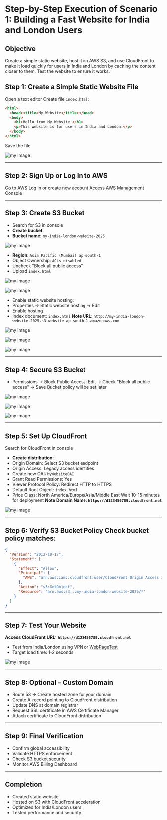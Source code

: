 # Step-by-Step Execution of Scenario 1: Building a Fast Website for India and London Users
## Objective
Create a simple static website, host it on AWS S3, and use CloudFront to make it load quickly for users in India and London by caching the content closer to them. Test the website to ensure it works.
## Step 1: Create a Simple Static Website File
Open a text editor
Create file `index.html`:
```html
<html>
  <head><title>My Website</title></head>
  <body>
    <h1>Hello from My Website!</h1>
    <p>This website is for users in India and London.</p>
  </body>
</html>
```
Save the file

![my image](https://github.com/jayymeg/AWS-PROJECT/blob/main/AWS-P4/Scenario%201/E1.png)

---

## Step 2: Sign Up or Log In to AWS
Go to [AWS](https://aws.amazon.com)
Log in or create new account
Access AWS Management Console

---

## Step 3: Create S3 Bucket
- Search for S3 in console
- **Create bucket**:
- **Bucket name**: `my-india-london-website-2025`

![my image](https://github.com/jayymeg/AWS-PROJECT/blob/main/AWS-P4/Scenario%201/E2.png)

- **Region**: `Asia Pacific (Mumbai) ap-south-1`
- Object Ownership: `ACLs disabled`
- Uncheck "Block all public access"
- Upload `index.html`

![my image](https://github.com/jayymeg/AWS-PROJECT/blob/main/AWS-P4/Scenario%201/E3.png)


![my image](https://github.com/jayymeg/AWS-PROJECT/blob/main/AWS-P4/Scenario%201/E4.png)
  
- Enable static website hosting:
- Properties → Static website hosting → Edit
- Enable hosting
- Index document: `index.html`
**Note URL**: `http://my-india-london-website-2025.s3-website.ap-south-1.amazonaws.com`

![my image](https://github.com/jayymeg/AWS-PROJECT/blob/main/AWS-P4/Scenario%201/E5.png)


![my image](https://github.com/jayymeg/AWS-PROJECT/blob/main/AWS-P4/Scenario%201/E6.png)


![my image](https://github.com/jayymeg/AWS-PROJECT/blob/main/AWS-P4/Scenario%201/E7.png)

---
## Step 4: Secure S3 Bucket
- Permissions → Block Public Access:
Edit → Check "Block all public access" → Save
Bucket policy will be set later

![my image](https://github.com/jayymeg/AWS-PROJECT/blob/main/AWS-P4/Scenario%201/E8.png)


![my image](https://github.com/jayymeg/AWS-PROJECT/blob/main/AWS-P4/Scenario%201/E9.png)


![my image](https://github.com/jayymeg/AWS-PROJECT/blob/main/AWS-P4/Scenario%201/E10.png)

---
## Step 5: Set Up CloudFront
Search for CloudFront in console
- **Create distribution**:
- Origin Domain: Select S3 bucket endpoint
- Origin Access: Legacy access identities
- Create new OAI: `MyWebsiteOAI`
- Grant Read Permissions: Yes
- Viewer Protocol Policy: Redirect HTTP to HTTPS
- Default Root Object: `index.html`
- Price Class: North America/Europe/Asia/Middle East
Wait 10-15 minutes for deployment
**Note Domain Name: `https://d123456789.cloudfront.net`**

![my image](https://github.com/jayymeg/AWS-PROJECT/blob/main/AWS-P4/Scenario%201/E11.png)


---
## Step 6: Verify S3 Bucket Policy Check bucket policy matches:
```json
{
  "Version": "2012-10-17",
  "Statement": [
    {
      "Effect": "Allow",
      "Principal": {
        "AWS": "arn:aws:iam::cloudfront:user/CloudFront Origin Access Identity XYZ"
      },
      "Action": "s3:GetObject",
      "Resource": "arn:aws:s3:::my-india-london-website-2025/*"
    }
  ]
}
```

---

## Step 7: Test Your Website
**Access CloudFront URL: `https://d123456789.cloudfront.net`**
- Test from India/London using VPN or [WebPageTest](https://www.webpagetest.org)
- Target load time: 1-2 seconds


![my image](https://github.com/jayymeg/AWS-PROJECT/blob/main/AWS-P4/Scenario%201/E12.png)

---
## Step 8: Optional – Custom Domain
- Route 53 → Create hosted zone for your domain
- Create A-record pointing to CloudFront distribution
- Update DNS at domain registrar
- Request SSL certificate in AWS Certificate Manager
- Attach certificate to CloudFront distribution


---

## Step 9: Final Verification
- Confirm global accessibility
- Validate HTTPS enforcement
- Check S3 bucket security
- Monitor AWS Billing Dashboard

---

## Completion
- Created static website
- Hosted on S3 with CloudFront acceleration
- Optimized for India/London users
- Tested performance and security
